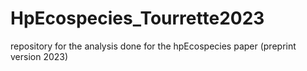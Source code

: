 # HpEcospecies_Tourrette2023
repository for the analysis done for the hpEcospecies paper (preprint version 2023)
